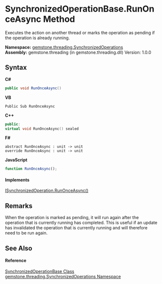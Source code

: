 # SynchronizedOperationBase.RunOnceAsync Method 
 

Executes the action on another thread or marks the operation as pending if the operation is already running.

**Namespace:**&nbsp;<a href="1f40f322-ebc7-b97d-11c0-ccf540bd3b46">gemstone.threading.SynchronizedOperations</a><br />**Assembly:**&nbsp;gemstone.threading (in gemstone.threading.dll) Version: 1.0.0

## Syntax

**C#**<br />
``` C#
public void RunOnceAsync()
```

**VB**<br />
``` VB
Public Sub RunOnceAsync
```

**C++**<br />
``` C++
public:
virtual void RunOnceAsync() sealed
```

**F#**<br />
``` F#
abstract RunOnceAsync : unit -> unit 
override RunOnceAsync : unit -> unit 
```

**JavaScript**<br />
``` JavaScript
function RunOnceAsync();
```


#### Implements
<a href="494f7dc6-c9ac-6963-323d-417dac0746c5">ISynchronizedOperation.RunOnceAsync()</a><br />

## Remarks
When the operation is marked as pending, it will run again after the operation that is currently running has completed. This is useful if an update has invalidated the operation that is currently running and will therefore need to be run again.

## See Also


#### Reference
<a href="8a08de6d-bbac-0406-89f3-5e0f87457eb3">SynchronizedOperationBase Class</a><br /><a href="1f40f322-ebc7-b97d-11c0-ccf540bd3b46">gemstone.threading.SynchronizedOperations Namespace</a><br />